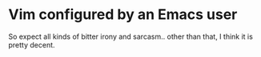 # Vim configured by an Emacs user

So expect all kinds of bitter irony and sarcasm.. other than that, I think it is pretty decent.
